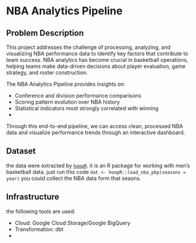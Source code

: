 # NBA Analytics Pipeline
## Problem Description
This project addresses the challenge of processing, analyzing, and visualizing NBA performance data to identify key factors that contribute to team success. NBA analytics has become crucial in basketball operations, helping teams make data-driven decisions about player evaluation, game strategy, and roster construction.

The NBA Analytics Pipeline provides insights on:
 - Conference and division performance comparisons
 - Scoring pattern evolution over NBA history
 - Statistical indicators most strongly correlated with winning
 - 
Through this end-to-end pipeline, we can access clean, processed NBA data and visualize performance trends through an interactive dashboard.

## Dataset
the data were extracted by [`hoopR`](https://hoopr.sportsdataverse.org/). it is an R package for working with men’s basketball data.
just run this code `dat <- hoopR::load_nba_pbp(seasons = year)` you could collect the NBA data form that seaons.

## Infrastructure
the following tools are used:
 - Cloud: Google Cloud Storage/Google BigQuery
 - Transformation: dbt
 -  
